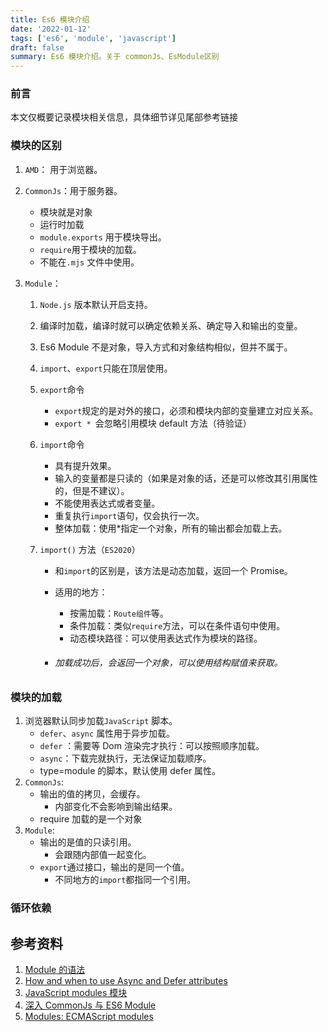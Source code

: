 ```yaml
---
title: Es6 模块介绍
date: '2022-01-12'
tags: ['es6', 'module', 'javascript']
draft: false
summary: Es6 模块介绍。关于 commonJs、EsModule区别
---
```


### 前言

本文仅概要记录模块相关信息，具体细节详见尾部参考链接

### 模块的区别

1. `AMD`： 用于浏览器。

2. `CommonJs`：用于服务器。

   - 模块就是对象
   - 运行时加载
   - `module.exports` 用于模块导出。
   - `require`用于模块的加载。
   - 不能在`.mjs` 文件中使用。

3. `Module`：

   1. `Node.js` 版本默认开启支持。

   2. 编译时加载，编译时就可以确定依赖关系、确定导入和输出的变量。

   3. Es6 Module 不是对象，导入方式和对象结构相似，但并不属于。

   4. `import`、`export`只能在顶层使用。

   5. `export`命令

      - `export`规定的是对外的接口，必须和模块内部的变量建立对应关系。
      - `export * `会忽略引用模块 default 方法（待验证）

   6. `import`命令

      - 具有提升效果。
      - 输入的变量都是只读的（如果是对象的话，还是可以修改其引用属性的，但是不建议）。
      - 不能使用表达式或者变量。
      - 重复执行`import`语句，仅会执行一次。
      - 整体加载：使用\*指定一个对象，所有的输出都会加载上去。

   7. `import()` 方法（`ES2020`）

      - 和`import`的区别是，该方法是动态加载，返回一个 Promise。

      - 适用的地方：

        - 按需加载：`Route组件`等。
        - 条件加载：类似`require`方法，可以在条件语句中使用。
        - 动态模块路径：可以使用表达式作为模块的路径。

      - ###### 加载成功后，会返回一个对象，可以使用结构赋值来获取。

### 模块的加载

1. 浏览器默认同步加载`JavaScript` 脚本。
   - `defer`、`async` 属性用于异步加载。
   - `defer` ：需要等 Dom 渲染完才执行：可以按照顺序加载。
   - `async`：下载完就执行，无法保证加载顺序。
   - type=module 的脚本，默认使用 defer 属性。
2. `CommonJs`:
   - 输出的值的拷贝，会缓存。
     - 内部变化不会影响到输出结果。
   - require 加载的是一个对象
3. `Module`:
   - 输出的是值的只读引用。
     - 会跟随内部值一起变化。
   - `export`通过接口，输出的是同一个值。
     - 不同地方的`import`都指同一个引用。

### 循环依赖

## 参考资料

1. [Module 的语法](https://es6.ruanyifeng.com/#docs/module)
2. [How and when to use Async and Defer attributes](https://zellwk.com/blog/javascript-async-and-defer/)
3. [JavaScript modules 模块](https://developer.mozilla.org/zh-CN/docs/Web/JavaScript/Guide/Modules)
4. [深入 CommonJs 与 ES6 Module](https://segmentfault.com/a/1190000017878394)
5. [Modules: ECMAScript modules](https://nodejs.org/api/esm.html#modules-ecmascript-modules)
